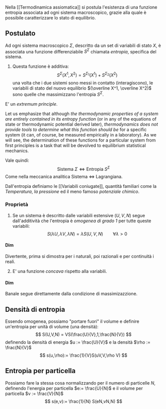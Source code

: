 Nella [[Termodinamica assiomatica]] si postula l'esistenza di una funzione entropia associata ad ogni sistema macroscopico, grazie alla quale è possibile caratterizzare lo stato di equilibrio.

## Postulato  
Ad ogni sistema macroscopico $\Sigma$, descritto da un set di variabili di stato $X$, è associata una funzione differenziabile $S^\Sigma$ chiamata _entropia_, specifica del sistema. 
1. Questa funzione è additiva:
$$
S^\Sigma(X^1,X^2) = S^{\Sigma_1}(X^1) + S^{\Sigma_2}(X^2)
$$
una volta che i due sistemi sono messi in contatto (interagiscono), le variabili di stato del nuovo equilibrio $(\overline X^1, \overline X^2)$ sono quelle che massimizzano l'entropia $S^\Sigma$.

E' un _extremum principle_.

Let us emphasize that although _the thermodynamic properties of a system are entirely contained in its entropy function_ (or in any of the equations of state or thermodynamic potential derived later), _thermodynamics does not provide tools to determine what this function should be_ for a specific system (it can, of course, be measured empirically in a laboratory). As we will see, the determination of these functions for a particular system from first principles is a task that will be devolved to equilibrium statistical mechanics.

Vale quindi:
$$
\text{Sistema } \Sigma \iff \text{Entropia } S^\Sigma
$$
Come nella meccanica analitica Sistema $\iff$ Lagrangiana.

Dall'entropia definiamo le [[Variabili coniugate]], quantità familiari come la _Temperatura_, _la pressione_ ed il meno famoso _potenziale chimico_.

### Proprietà
1. Se un sistema è descritto dalle variabili estensive $(U,V,N)$ segue dall'additività che l'entropia è _omogenea di grado 1_ per tutte queste variabili:
$$
S(\lambda U,\lambda V, \lambda N) = \lambda S(U,V,N) \qquad \forall \lambda > 0
$$
#### Dim
Divertente, prima si dimostra per i naturali, poi razionali e per continuità i reali.

2. E' una funzione _concava_ rispetto alla variabili.
#### Dim 
Banale segue direttamente dalla condizione di massimizazzione.

## Densità di entropia

Essendo omogenea, possiamo "portare fuori" il volume e definire un'entropia per unità di volume (una densità):
$$
S(U,V,N) = VS(\frac{U}{V},1,\frac{N}{V})
$$
definendo la densità di energia $u := \frac{U}{V}$ e la densità $\rho := \frac{N}{V}$ 
$$
s(u,\rho):= \frac{1}{V}S(uV,V,\rho V)
$$
## Entropia per particella
Possiamo fare la stessa cosa normalizzando per il numero di particelle $N$, definendo l'energia per particella $e:= \frac{U}{N}$ e il volume per particella $v := \frac{V}{N}$
$$
s(e,v):= \frac{1}{N} S(eN,vN,N)
$$



